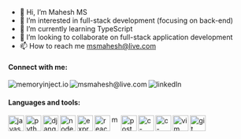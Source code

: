 - 👋 Hi, I’m Mahesh MS
- 👀 I’m interested in full-stack development (focusing on back-end)
- 🌱 I’m currently learning TypeScript
- 💞️ I’m looking to collaborate on full-stack application development
- 📫 How to reach me msmahesh@live.com

#### Connect with me:
[<img align="left" alt="memoryinject.io" src="https://img.icons8.com/ios-glyphs/30/4a90e2/domain.png"/>](https://www.memoryinject.io)
[<img align="left" alt="msmahesh@live.com" src="https://img.icons8.com/ios-glyphs/30/4a90e2/new-post.png"/>](mailto:msmahesh@live.com)
[<img align="left" alt="linkedIn" src="https://img.icons8.com/ios-glyphs/30/4a90e2/linkedin.png"/>](https://www.linkedin.com/in/maxcolor/)   

<br />

#### Languages and tools:
[<img align="left" alt="javascript-programming-language" width="32" src="https://user-images.githubusercontent.com/72661846/147392042-feacdbd2-9e1e-4e51-868c-2c743dcc8728.png"/>](https://www.memoryinject.io)
[<img align="left" alt="python-programming-language" width="32" src="https://user-images.githubusercontent.com/72661846/147392059-fd8f1920-fb5b-46c8-a95d-b43002c9672a.png"/>](https://www.memoryinject.io)
[<img align="left" alt="django" width="32" src="https://user-images.githubusercontent.com/72661846/147392077-f557b003-c284-4a16-a3e6-251781aba3ef.png"/>](https://www.memoryinject.io)
[<img align="left" alt="node-js" width="32" src="https://user-images.githubusercontent.com/72661846/147392084-dfb5937c-b93e-46a8-aceb-5f68fe402466.png"/>](https://www.memoryinject.io)
[<img align="left" alt="expressjs" width="32" src="https://user-images.githubusercontent.com/72661846/147392102-afbc4410-7c95-4f0b-ba61-c404b957dcab.png"/>](https://www.memoryinject.io)
[<img align="left" alt="react-js" width="32" src="https://user-images.githubusercontent.com/72661846/147392157-0f8ac5bb-8ae6-4c53-9c38-b612bd8504bd.png"/>](https://www.memoryinject.io)
[<img align="left" alt="mongodb" width="16" src="https://user-images.githubusercontent.com/72661846/147392126-2f8a55d9-9f36-4e54-9fcd-b2b0e9b118e8.png"/>](https://www.memoryinject.io)
[<img align="left" alt="postgressql" width="32" src="https://user-images.githubusercontent.com/72661846/147391776-8c8e6605-f5a4-430d-8cb1-0ecac10af7e7.png"/>](https://www.memoryinject.io)
[<img align="left" alt="c-program" width="32" src="https://user-images.githubusercontent.com/72661846/147392177-95200c3e-00e2-452e-92f3-58e89ba75b60.png"/>](https://www.memoryinject.io)
[<img align="left" alt="c-plus-plus-programming-language" width="32" src="https://user-images.githubusercontent.com/72661846/147392196-494af463-5831-48d0-a564-00214a836d99.png"/>](https://www.memoryinject.io)
[<img align="left" alt="vim" width="32" src="https://user-images.githubusercontent.com/72661846/147392228-718f1ea2-f49f-4a9b-a946-cf6e40c755f5.png"/>](https://www.memoryinject.io)
[<img align="left" alt="git" width="32" src="https://user-images.githubusercontent.com/72661846/147392274-3df825d2-3746-4dc4-b734-c70dfa59b56e.png"/>](https://www.memoryinject.io)

<!---
memoryInject/memoryInject is a ✨ special ✨ repository because its `README.md` (this file) appears on your GitHub profile.
You can click the Preview link to take a look at your changes.
--->



